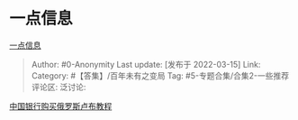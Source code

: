 # 一点信息
[一点信息](https://zhuanlan.zhihu.com/p/481331863)

> Author: #0-Anonymity
> Last update: [发布于 2022-03-15]
> Link:
> Category: #【答集】/百年未有之变局
> Tag: #5-专题合集/合集2-一些推荐
> 评论区:
> 泛讨论:

[中国银行购买俄罗斯卢布教程](https://link.zhihu.com/?target=https%3A//3g.163.com/dy/article/H1TUKVOJ0511N5QB.html%3FreferFrom%3D%26spss%3Dadap_dy)
